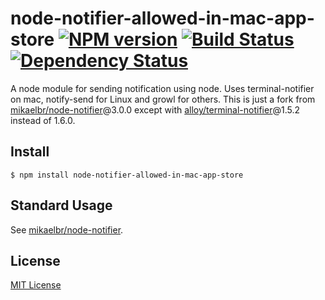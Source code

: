 # node-notifier-allowed-in-mac-app-store [![NPM version][npm-image]][npm-url] [![Build Status][travis-image]][travis-url] [![Dependency Status][depstat-image]][depstat-url]

A node module for sending notification using node. Uses terminal-notifier on mac,
notify-send for Linux and growl for others. This is just a fork from [mikaelbr/node-notifier](https://github.com/mikaelbr/node-notifier)@3.0.0 except with [alloy/terminal-notifier](alloy/terminal-notifier)@1.5.2 instead of 1.6.0.


## Install
```
$ npm install node-notifier-allowed-in-mac-app-store
```

## Standard Usage
See [mikaelbr/node-notifier](https://github.com/mikaelbr/node-notifier).

## License

[MIT License](http://en.wikipedia.org/wiki/MIT_License)

[npm-url]: https://npmjs.org/package/node-notifier-allowed-in-mac-app-store
[npm-image]: https://badge.fury.io/js/node-notifier-allowed-in-mac-app-store.png

[travis-url]: http://travis-ci.org/mikaelbr/node-notifier-allowed-in-mac-app-store
[travis-image]: https://secure.travis-ci.org/mikaelbr/node-notifier-allowed-in-mac-app-store.png?branch=master

[depstat-url]: https://david-dm.org/mikaelbr/node-notifier-allowed-in-mac-app-store
[depstat-image]: https://david-dm.org/mikaelbr/node-notifier-allowed-in-mac-app-store.png